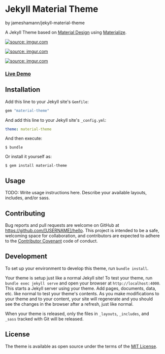 # Jekyll Material Theme 
by jameshamann/jekyll-material-theme

A Jekyll Theme based on [Material Design](https://material.io/) using [Materialize](http://materializecss.com/).

<a href="https://imgur.com/3PKshVo"><img src="https://i.imgur.com/3PKshVo.gif" title="source: imgur.com" /></a>

<a href="https://imgur.com/hlB1MOw"><img src="https://i.imgur.com/hlB1MOw.gif" title="source: imgur.com" /></a>

<a href="https://imgur.com/D9DSyuk"><img src="https://i.imgur.com/D9DSyuk.gif" title="source: imgur.com" /></a>

### [Live Demo](https://jameshamann.com)

## Installation

Add this line to your Jekyll site's `Gemfile`:

```ruby
gem "material-theme"
```

And add this line to your Jekyll site's `_config.yml`:

```yaml
theme: material-theme
```

And then execute:

    $ bundle 

Or install it yourself as:

    $ gem install material-theme

## Usage

TODO: Write usage instructions here. Describe your available layouts, includes, and/or sass.

## Contributing

Bug reports and pull requests are welcome on GitHub at https://github.com/[USERNAME]/hello. This project is intended to be a safe, welcoming space for collaboration, and contributors are expected to adhere to the [Contributor Covenant](http://contributor-covenant.org) code of conduct.

## Development

To set up your environment to develop this theme, run `bundle install`.

Your theme is setup just like a normal Jekyll site! To test your theme, run `bundle exec jekyll serve` and open your browser at `http://localhost:4000`. This starts a Jekyll server using your theme. Add pages, documents, data, etc. like normal to test your theme's contents. As you make modifications to your theme and to your content, your site will regenerate and you should see the changes in the browser after a refresh, just like normal.

When your theme is released, only the files in `_layouts`, `_includes`, and `_sass` tracked with Git will be released.

## License

The theme is available as open source under the terms of the [MIT License](https://opensource.org/licenses/MIT).
